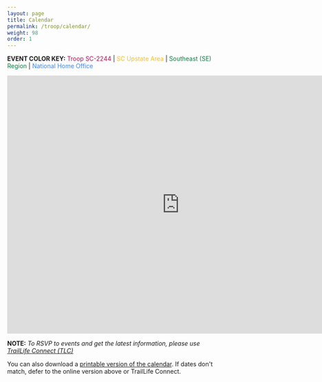 ```yaml
---
layout: page
title: Calendar
permalink: /troop/calendar/
weight: 98
order: 1
---
```


__EVENT COLOR KEY:__
<span style="color: #AD1457">Troop SC-2244</span> | <span style="color: #F6BF26">SC Upstate Area</span> | <span style="color: #0B8043">Southeast (SE) Region</span> | <span style="color: #4285F4">National Home Office</span>

<iframe src="https://calendar.google.com/calendar/embed?height=600&wkst=1&ctz=America%2FNew_York&showPrint=0&showTitle=0&mode=MONTH&src=MnIwc2pucGVnbnNyb2JjMjFibm5ldG9ka3FiY3BqOHVAaW1wb3J0LmNhbGVuZGFyLmdvb2dsZS5jb20&src=NTNsdm80bWU2OTZnYjh1bDdyMGpvZmthcW1yZ2hxcm9AaW1wb3J0LmNhbGVuZGFyLmdvb2dsZS5jb20&src=N2toNmlmOHUyNmM2MmRyNTRka3A2cjFwZXQycmg1ZDRAaW1wb3J0LmNhbGVuZGFyLmdvb2dsZS5jb20&src=bXFjNTUwZ3Y4YTQxZTI4NHBmYWNpaGV2ZGpvdHRjczRAaW1wb3J0LmNhbGVuZGFyLmdvb2dsZS5jb20&color=%23AD1457&color=%234285F4&color=%23F6BF26&color=%230B8043" style="border-width:0" width="800" height="600" frameborder="0" scrolling="no"></iframe>

__NOTE:__ *To RSVP to events and get the latest information, please use [TrailLife Connect (TLC)](https://www.traillifeconnect.com/)*

You can also download a <a href="./assets/docs/2025-2026_troop_calendar.pdf" target="_blank">printable version of the calendar</a>. If dates don't match, defer to the online version above or TrailLife Connect.
